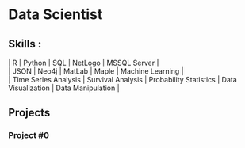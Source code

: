 # Data Scientist

## Skills :

|             R             |         Python         |             SQL             |         NetLogo         |      MSSQL Server      |<br />
|           JSON           |         Neo4j         |            MatLab            |          Maple          |    Machine Learning    |<br />
| Time Series Analysis | Survival Analysis | Probability Statistics | Data Visualization | Data Manipulation |

## Projects

### Project #0
